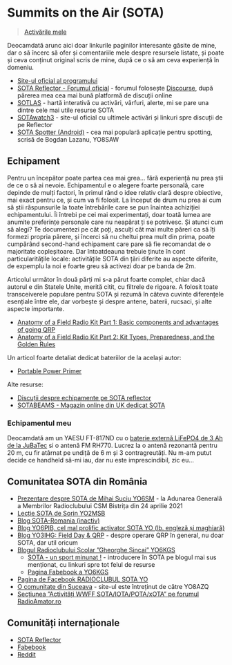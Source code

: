 # Summits on the Air (SOTA)

> [Activările mele](https://sotl.as/activators/YO5LNX)

Deocamdată arunc aici doar linkurile paginilor interesante găsite de mine, dar o să încerc să ofer și comentariile mele despre resursele listate, și poate și ceva conținut original scris de mine, după ce o să am ceva experiență în domeniu.

- [Site-ul oficial al programului](https://www.sota.org.uk/)
- [SOTA Reflector - Forumul oficial](https://reflector.sota.org.uk/) - forumul folosește [Discourse](https://www.discourse.org/), după părerea mea cea mai bună platformă de discuții online
- [SOTLAS](https://sotl.as/) - hartă interativă cu activări, vârfuri, alerte, mi se pare una dintre cele mai utile resurse SOTA
- [SOTAwatch3](https://sotawatch.sota.org.uk/en/) - site-ul oficial cu ultimele activări și linkuri spre discuții de pe Reflector
- [SOTA Spotter (Android)](https://play.google.com/store/apps/details?id=ro.netroute.sotaspotter) - cea mai populară aplicație pentru spotting, scrisă de Bogdan Lazanu, YO8SAW

## Echipament

Pentru un începător poate partea cea mai grea... fără experiență nu prea știi de ce o să ai nevoie. Echipamentul e o alegere foarte personală, care depinde de mulți factori, în primul rând o idee relativ clară despre obiective, mai exact pentru ce, și cum va fi folosit. La început de drum nu prea ai cum să știi răspunsurile la toate întrebările care se pun înaintea achiziției echipamentului. Îi întrebi pe cei mai experimentați, doar toată lumea are anumite preferințe personale care nu neapărat ți se potrivesc. Și atunci cum să alegi? Te documentezi pe cât poți, asculți cât mai multe păreri ca să îți formezi propria părere, și încerci să nu cheltui prea mult din prima, poate cumpărând second-hand echipament care pare să fie recomandat de o majoritate copleșitoare. Dar întoatdeauna trebuie ținute în cont particularitățile locale: activitățile SOTA din țări diferite au aspecte diferite, de expemplu la noi e foarte greu să activezi doar pe banda de 2m.

Articolul următor în două părți mi s-a părut foarte complet, chiar dacă autorul e din Statele Unite, merită citit, cu filtrele de rigoare. A folosit toate transceiverele populare pentru SOTA și rezumă în câteva cuvinte diferențele esențiale între ele, dar vorbește și despre antene, baterii, rucsaci, și alte aspecte importante.

- [Anatomy of a Field Radio Kit Part 1: Basic components and advantages of going QRP](https://qrper.com/2021/08/anatomy-of-a-field-radio-kit-part-1-basic-components-and-advantages-of-going-qrp/)
- [Anatomy of a Field Radio Kit Part 2: Kit Types, Preparedness, and the Golden Rules](https://qrper.com/2021/09/anatomy-of-a-field-radio-kit-part-2-kit-types-preparedness-and-the-golden-rules/)

Un articol foarte detaliat dedicat bateriilor de la același autor:

- [Portable Power Primer](https://qrper.com/2021/07/portable-power-a-beginners-guide-to-selecting-the-best-battery-option-for-your-field-radio-kit/)

Alte resurse:

- [Discuții despre echipamente pe SOTA reflector](https://reflector.sota.org.uk/c/equipment/14)
- [SOTABEAMS - Magazin online din UK dedicat SOTA](https://www.sotabeams.co.uk/)

### Echipamentul meu

Deocamdată am un YAESU FT-817ND cu o [baterie externă LiFePO4 de 3 Ah de la JuBaTec](https://www.jubatec.net/akkus/lifepo4/lifepo4-akku-12v-3ah-in-flacher-ausfuehrung-mit-bms-batterie-management-system_4614) si o antenă FM RH770. Lucrez la o antenă rezonantă pentru 20 m, cu fir atârnat pe undiță de 6 m și 3 contragreutăți. Nu m-am putut decide ce handheld să-mi iau, dar nu este imprescindibil, zic eu...

## Comunitatea SOTA din România

- [Prezentare despre SOTA de Mihai Suciu YO6SM](https://www.youtube.com/watch?v=5wUo_7ORrUU&t=18766s) - la Adunarea Generală a Membrilor Radioclubului CSM Bistrița din 24 aprilie 2021
- [Lecție SOTA de Sorin YO2MSB](https://www.youtube.com/watch?v=b9i-oRrEzJg)
- [Blog SOTA-Romania (inactiv)](http://sota-romania.blogspot.com/)
- [Blog YO6PIB, cel mal prolific activator SOTA YO (lb. engleză și maghiară)](https://yo6pib.blogspot.com/)
- [Blog YO3IHG: Field Day & QRP](https://yo3ihg.blogspot.com/p/qrp-field-day.html) - despre operare QRP în general, nu doar SOTA, dar util oricum
- [Blogul Radioclubului Școlar ”Gheorghe Șincai” YO6KGS](https://yo6kgs.blogspot.com/search/label/SOTA)
  - [SOTA - un sport minunat !](https://yo6kgs.blogspot.com/2021/04/sota-un-sport-minunat.html) - introducere în SOTA pe blogul mai sus menționat, cu linkuri spre tot felul de resurse
  - [Pagina Fabebook a YO6KGS](https://www.facebook.com/miciiradioamatori)
- [Pagina de Facebook RADIOCLUBUL SOTA YO](https://www.facebook.com/groups/484073671714735)
- [O comunitate din Suceava](http://adone.geonet.ro/sota/) - site-ul este întreținut de către YO8AZQ
- [Secțiunea ”Activități WWFF SOTA/IOTA/POTA/xOTA” pe forumul RadioAmator.ro](https://www.radioamator.ro/forum/viewforum.php?f=54)

## Comunități internaționale

- [SOTA Reflector](https://reflector.sota.org.uk/)
- [Fabebook](https://www.facebook.com/groups/37631909313)
- [Reddit](https://www.reddit.com/r/SummitsOnTheAir/)
